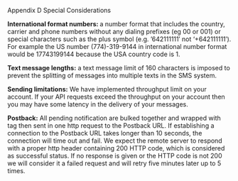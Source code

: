 


</a>Appendix D Special Considerations</strong></div>


<p><strong>International format numbers: </strong> a number format that includes the country, carrier and phone numbers 
without any dialing prefixes (eg 00 or 001) or special characters such as the plus symbol (e.g. &#8217;642111111&#8242; 
not &#8216;+642111111&#8242;). For example the US number (774)-319-9144 in international number format would be 
17743199144 because the USA country code is 1.</p>

<p><strong>Text message lengths:</strong> a text message limit of 160 characters is imposed to prevent the splitting of 
messages into multiple texts in the SMS system.</p>
<p><strong>Sending limitations:</strong> We have implemented throughput limit on your account. If your API requests 
exceed the throughput on your account then you may have some latency in the delivery of your messages.</p>

<p><strong>Postback:</strong> All pending notification are bulked together and wrapped with tag then sent in one http 
request to the Postback URL. If establishing a connection to the Postback URL takes longer than 10 seconds, the 
connection will time out and fail. We expect the remote server to respond with a proper http header containing 200 HTTP 
code, which is considered as successful status. If no response is given or the HTTP code is not 200 we will consider it
a failed request and will retry five minutes later up to 5 times.</p>
